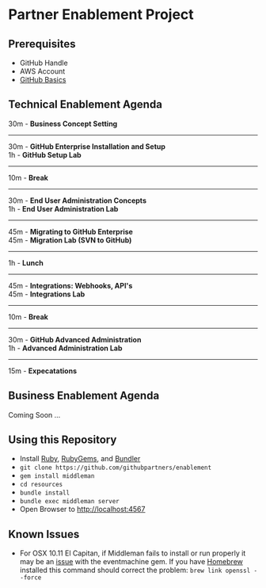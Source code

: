 # Partner Enablement Project

## Prerequisites
- GitHub Handle
- AWS Account
- [GitHub Basics](https://try.github.io/levels/1/challenges/1)


## Technical Enablement Agenda  
30m - **Business Concept Setting**

---  
30m - **GitHub Enterprise Installation and Setup**  
1h - **GitHub Setup Lab**  

---
10m - **Break**

---
30m - **End User Administration Concepts**  
1h - **End User Administration Lab**

---
45m - **Migrating to GitHub Enterprise**  
45m - **Migration Lab (SVN to GitHub)**

---
1h - **Lunch**

---
45m - **Integrations: Webhooks, API's**  
45m - **Integrations Lab**  

---
10m - **Break**

---
30m - **GitHub Advanced Administration**  
1h - **Advanced Administration Lab**

---
15m - **Expecatations**  

## Business Enablement Agenda

Coming Soon ...

## Using this Repository
- Install [Ruby](https://github.com/rbenv/rbenv), [RubyGems](https://github.com/rubygems/rubygems), and [Bundler](https://github.com/bundler/bundler)
- `git clone https://github.com/githubpartners/enablement`
- `gem install middleman`
- `cd resources`
- `bundle install`
- `bundle exec middleman server`
- Open Browser to [http://localhost:4567](http://localhost:4567)

## Known Issues
 - For OSX 10.11 El Capitan, if Middleman fails to install or run properly it may be an [issue](https://github.com/eventmachine/eventmachine/issues/643) with the eventmachine gem.  If you have [Homebrew](http://brew.sh/) installed this command should correct the problem: `brew link openssl --force`
